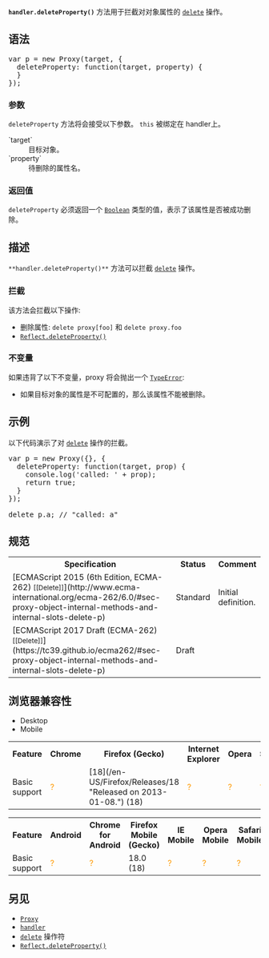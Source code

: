 **`handler.deleteProperty()`** 方法用于拦截对对象属性的 [`delete`](/zh-CN/docs/Web/JavaScript/Reference/Operators/delete "delete 操作符用来删除一个对象的属性。") 操作。

## 语法

<pre class="brush: js">var p = new Proxy(target, {
  deleteProperty: function(target, property) {
  }
});
</pre>

### 参数

`deleteProperty` 方法将会接受以下参数。 `this` 被绑定在 handler上。

<dl>

<dt>`target`</dt>

<dd>目标对象。</dd>

<dt>`property`</dt>

<dd>待删除的属性名。</dd>

</dl>

### 返回值

`deleteProperty` 必须返回一个 [`Boolean`](/zh-CN/docs/Web/JavaScript/Reference/Boolean "此页面仍未被本地化, 期待您的翻译!") 类型的值，表示了该属性是否被成功删除。

## 描述

`**handler.deleteProperty()**` 方法可以拦截 [`delete`](/zh-CN/docs/Web/JavaScript/Reference/Operators/delete "delete 操作符用来删除一个对象的属性。") 操作。

### 拦截

该方法会拦截以下操作:

*   删除属性: `delete proxy[foo]` 和 `delete proxy.foo`
*   [`Reflect.deleteProperty()`](/zh-CN/docs/Web/JavaScript/Reference/Global_Objects/Reflect/deleteProperty "静态方法 Reflect.deleteProperty() 允许用于删除属性。它很像 delete operator ，但它是一个函数。")

### 不变量

如果违背了以下不变量，proxy 将会抛出一个 [`TypeError`](/zh-CN/docs/Web/JavaScript/Reference/Global_Objects/TypeError "TypeError（类型错误） 对象用来表示值的类型非预期类型时发生的错误。"):

*   如果目标对象的属性是不可配置的，那么该属性不能被删除。

## 示例

以下代码演示了对 [`delete`](/zh-CN/docs/Web/JavaScript/Reference/Operators/delete "delete 操作符用来删除一个对象的属性。") 操作的拦截。

<pre class="brush: js">var p = new Proxy({}, {
  deleteProperty: function(target, prop) {
    console.log('called: ' + prop);
    return true;
  }
});

delete p.a; // "called: a"
</pre>

## 规范

<table class="standard-table">

<tbody>

<tr>

<th scope="col">Specification</th>

<th scope="col">Status</th>

<th scope="col">Comment</th>

</tr>

<tr>

<td>[ECMAScript 2015 (6th Edition, ECMA-262)  
<small lang="zh-CN">[[Delete]]</small>](http://www.ecma-international.org/ecma-262/6.0/#sec-proxy-object-internal-methods-and-internal-slots-delete-p)</td>

<td><span class="spec-Standard">Standard</span></td>

<td>Initial definition.</td>

</tr>

<tr>

<td>[ECMAScript 2017 Draft (ECMA-262)  
<small lang="zh-CN">[[Delete]]</small>](https://tc39.github.io/ecma262/#sec-proxy-object-internal-methods-and-internal-slots-delete-p)</td>

<td><span class="spec-Draft">Draft</span></td>

<td> </td>

</tr>

</tbody>

</table>

## 浏览器兼容性

<div>

<div class="htab"><a name="AutoCompatibilityTable" id="AutoCompatibilityTable"></a>

*   <a>Desktop</a>
*   <a>Mobile</a>

</div>

</div>

<div id="compat-desktop">

<table class="compat-table">

<tbody>

<tr>

<th>Feature</th>

<th>Chrome</th>

<th>Firefox (Gecko)</th>

<th>Internet Explorer</th>

<th>Opera</th>

<th>Safari</th>

</tr>

<tr>

<td>Basic support</td>

<td><span title="Compatibility unknown; please update this." style="color: rgb(255, 153, 0);">?</span></td>

<td>[18](/en-US/Firefox/Releases/18 "Released on 2013-01-08.") (18)</td>

<td><span title="Compatibility unknown; please update this." style="color: rgb(255, 153, 0);">?</span></td>

<td><span title="Compatibility unknown; please update this." style="color: rgb(255, 153, 0);">?</span></td>

<td><span title="Compatibility unknown; please update this." style="color: rgb(255, 153, 0);">?</span></td>

</tr>

</tbody>

</table>

</div>

<div id="compat-mobile">

<table class="compat-table">

<tbody>

<tr>

<th>Feature</th>

<th>Android</th>

<th>Chrome for Android</th>

<th>Firefox Mobile (Gecko)</th>

<th>IE Mobile</th>

<th>Opera Mobile</th>

<th>Safari Mobile</th>

</tr>

<tr>

<td>Basic support</td>

<td><span title="Compatibility unknown; please update this." style="color: rgb(255, 153, 0);">?</span></td>

<td><span title="Compatibility unknown; please update this." style="color: rgb(255, 153, 0);">?</span></td>

<td>18.0 (18)</td>

<td><span title="Compatibility unknown; please update this." style="color: rgb(255, 153, 0);">?</span></td>

<td><span title="Compatibility unknown; please update this." style="color: rgb(255, 153, 0);">?</span></td>

<td><span title="Compatibility unknown; please update this." style="color: rgb(255, 153, 0);">?</span></td>

</tr>

</tbody>

</table>

</div>

## 另见

*   [`Proxy`](/zh-CN/docs/Web/JavaScript/Reference/Global_Objects/Proxy "Proxy 对象用来为基础操作（例如：属性查找、赋值、枚举、方法调用等）定义用户自定义行为。")
*   [`handler`](/zh-CN/docs/Web/JavaScript/Reference/Global_Objects/Proxy/handler "处理器对象用来自定义代理对象的各种可代理操作。")
*   [`delete`](/zh-CN/docs/Web/JavaScript/Reference/Operators/delete "delete 操作符用来删除一个对象的属性。") 操作符
*   [`Reflect.deleteProperty()`](/zh-CN/docs/Web/JavaScript/Reference/Global_Objects/Reflect/deleteProperty "静态方法 Reflect.deleteProperty() 允许用于删除属性。它很像 delete operator ，但它是一个函数。")